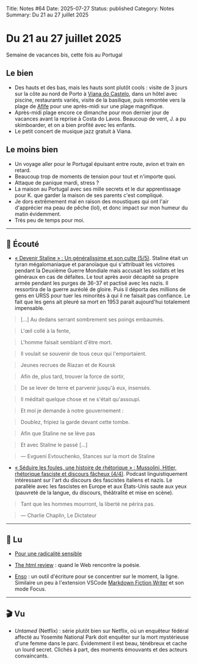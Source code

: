 Title: Notes #64
Date: 2025-07-27
Status: published
Category: Notes
Summary: Du 21 au 27 juillet 2025

# Du 21 au 27 juillet 2025

Semaine de vacances bis, cette fois au Portugal

## Le bien

* Des hauts et des bas, mais les hauts sont plutôt cools : visite de 3 jours sur la côte au nord de Porto à [Viana do Castelo](https://fr.wikipedia.org/wiki/Viana_do_Castelo), dans un hôtel avec piscine, restaurants variés, visite de la basilique, puis remontée vers la plage de [Afife](https://fr.wikipedia.org/wiki/Afife) pour une après-midi sur une plage magnifique.
* Après-midi plage encore ce dimanche pour mon dernier jour de vacances avant la reprise à Costa do Lavos. Beaucoup de vent, J. a pu skimboarder, et on a bien profité avec les enfants.
* Le petit concert de musique jazz gratuit à Viana.

## Le moins bien

* Un voyage aller pour le Portugal épuisant entre route, avion et train en retard.
* Beaucoup trop de moments de tension pour tout et n'importe quoi.
* Attaque de panique mardi, stress ?
* La maison au Portugal avec ses mille secrets et le dur apprentissage pour K. que garder la maison de ses parents c'est compliqué.
* Je dors extrêmement mal en raison des moustiques qui ont l'air d'apprécier ma peau de pêche (lol), et donc impact sur mon humeur du matin évidemment.
* Très peu de temps pour moi.

---

## 🎤 Écouté

* [« Devenir Staline » : Un généralissime et son culte (5/5)](https://www.radiofrance.fr/franceculture/podcasts/les-grandes-traversees/un-generalissime-et-son-culte-4036151). Staline était un tyran mégalomaniaque et paranoïaque qui s'attribuait les victoires pendant la Deuxième Guerre Mondiale mais accusait les soldats et les généraux en cas de défaites. Le tout après avoir décapité sa propre armée pendant les purges de 36-37 et pactisé avec les nazis. Il ressortira de la guerre auréolé de gloire. Puis il déporta des millions de gens en URSS pour tuer les minorités à qui il ne faisait pas confiance. Le fait que les gens ait pleuré sa mort en 1953 parait aujourd'hui totalement impensable.

> [...] Au dedans serrant sombrement ses poings embaumés.

> L'œil collé à la fente,

> L'homme faisait semblant d'être mort.

> Il voulait se souvenir de tous ceux qui l'emportaient.

> Jeunes recrues de Riazan et de Koursk

> Afin de, plus tard, trouver la force de sortir,

> De se lever de terre et parvenir jusqu'à eux, insensés.

> Il méditait quelque chose et ne s'était qu'assoupi.

> Et moi je demande à notre gouvernement :

> Doublez, fripiez la garde devant cette tombe.

> Afin que Staline ne se lève pas

> Et avec Staline le passé [...]

> — Evgueni Evtouchenko, Stances sur la mort de Staline

* [« Séduire les foules, une histoire de rhétorique » : Mussolini, Hitler, rhétorique fasciste et discours fâcheux (4/4)](https://www.radiofrance.fr/franceculture/podcasts/le-cours-de-l-histoire/mussolini-hitler-rhetorique-fasciste-et-discours-facheux-5898071). Podcast linguistiquement intéressant sur l'art du discours des fascistes italiens et nazis. Le parallèle avec les fascistes en Europe et aux États-Unis saute aux yeux (pauvreté de la langue, du discours, théâtralité et mise en scène).

> Tant que les hommes mourront, la liberté ne périra pas.

> — Charlie Chaplin, Le Dictateur

---

## 📖 Lu

* [Pour une radicalité sensible](https://www.politis.fr/articles/2025/07/parti-pris-pour-une-radicalite-sensible/)

* [The html review](https://thehtml.review/about) : quand le Web rencontre la poésie.

* [Enso](https://enso.sonnet.io/) : un outil d'écriture pour se concentrer sur le moment, la ligne. Similaire un peu à l'extension VSCode [Markdown Fiction Writer](https://marketplace.visualstudio.com/items?itemName=vsc-zoctarine.markdown-fiction-writer) et son mode Focus.

---

## 🎬 Vu

* _Untamed_ (Netflix) : série plutôt bien sur Netflix, où un enquêteur fédéral affecté au Yosemite National Park doit enquêter sur la mort mystérieuse d'une femme dans le parc. Évidemment il est beau, ténébreux et cache un lourd secret. Clichés à part, des moments émouvants et des acteurs convaincants.
